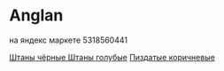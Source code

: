 # Anglan
на яндекс маркете 
5318560441

[Штаны чёрные ](https://market.yandex.ru/search?generalContext=t%3DshopInShop%3Bi%3D1%3Bbi%3D6041968%3B&text=ANGLAN&hid=53545982&hid=53544650&hid=53546007&hid=53543903&hid=53543997&hid=53546043&hid=53546086&hid=53543980&hid=53545737&hid=53546150&rs=eJwzmsWoZMHF5ujn7uPoJ3Ds0UNmJRYOBgE2MMkAITUYshiqOEwNDAwtTY0NGxjXtx-R7GJk4mAMYKxi5fg3_YjkBkaGF4yMnxjNOBgkGBRAIgqneoHE9BlA4j5QucLeDiCxG8R9BiLWgLid04DEsplHJP8yOrO9s-tlUl-kbj-VaQqDvP0KJpAhAA0CMio%2C&businessId=6041968&searchContext=sins_ctx&rt=11&glfilter=7893318%3A50019531)
[Штаны голубые](https://market.yandex.ru/card/bryuki-anglan-cn-belt-cargo-balloon-pants-blue-one-size/103758369702?do-waremd5=yKD2a7f7s1NvvSLNviNd_A&businessId=6041968&cpc=6T-Rv2W4Tf5ptAwCraFQJxROuOVe7mscyzUG9-wyxVCOPIZO3nSRe4nfatnhMSVQ9JQU6QVPzVupXTx1PIAKzoYc79KOo2nRC5pDyop-xXSW9p6QjPUt5bZHJUIisBJSnCSCtBZK2ItazGd56-YibDNZPgkta3J1s_wb5EjTCgOiO60ONLEXprjfYQQVAAUnaISjbGUIE1lWanWG7l0ujuGlIkvv7NRYYVgoCDNf8t3mmR_obnnXaN3_gLXuZldpZzNdVuocRW4aGD3nOwWG2nmUQ0wms82lJFbUKR4p-1-1aqht6xpLcq_5st1uYlopjNXER0cwNfyUDFodnXuUz6EgWcEITsvKm8UB9Si_P3t5h6piprvX6akl9KHkrwabjbMbc8rpZVRFac2zcOHhmxGE9uFSnHUWw1zuU3YrXRgVwCMBzisMddUh2-KOd2xhYxuLWOC_vR5aRzHEaFtUvJZ5WbihZjMk_U42NnkcfshAiHggthmGBDYXePRaqB2QiYgCPm5CvwoCrXkV_m_kd0Vt2rZkyxRWH7qAzsEeMhdfMsdfLPmr7nHki2fQSwvzFMb2CxABhWI-jAG7mfFS2vMuoc5-aj1w&ultima=1)
[Пиздатые коричневые](https://market.yandex.ru/card/bryuki-anglan-corduroy-balloon-brown-one-size/4441390917?do-waremd5=SXfjTkWhENA9B-lxc0IPaQ&businessId=6041968&cpc=KIbtnpUdgF05DofXp7HFBl2G9M0KQNjR8B348aIdMpygyxbBfe9z5GR4AtU-wmjoiohAnzMxQyYn_MPjV6uSGTa19XTbZaD1LaLc9hg0L9ZyBBTn6HccZsAZDXoXWBX1iTBrJNLoROnuIOYJFRgAJVHfHDGLQfdRGVCnVXbGD_ulmlabXGXbABdAILWcxNTCgQFw1Sbd7yFuEIZLs98WjsJMGlB315--Ao6_Ewd1kwNdjQwgBiXDkHz0wCMrczP7sQr5pdBM_jZDAEjMI8vuyFxGKW3D0_tYrKhO3yB08X_ikECyPriYBoZ07wjO_rvmO-qWHdYGNRVATrsijtClc5_ZWxYrVJJIclDBaHG5DzkLpxFRZyI718OKwUyAKYpBUg6U_sYMxVp6bYoEynkm1PEgIpukOCcaYEtYjv18jRPIfldU4HqjdaMzlFVZxpMs0svaHRD-D63w00QiJcmioDn1Vt166uvvIOrOmxkXCKtKxT2q9CmAj8PmDt6KSCb7vQ-xmlp39j1Ye8fp0sDrjnU-EGu5K8KZnVmdayftSsohH6k7-TUf9wIXtgpW05Jg0lc0MMSiWa2obm1sjlhxhA%2C%2C&ultima=1)